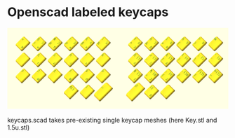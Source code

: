 # Openscad labeled keycaps

![./images/openscad_xIq8DWK1gJ.png](./images/openscad_xIq8DWK1gJ.png)

keycaps.scad takes pre-existing single keycap meshes (here Key.stl and 1.5u.stl)
